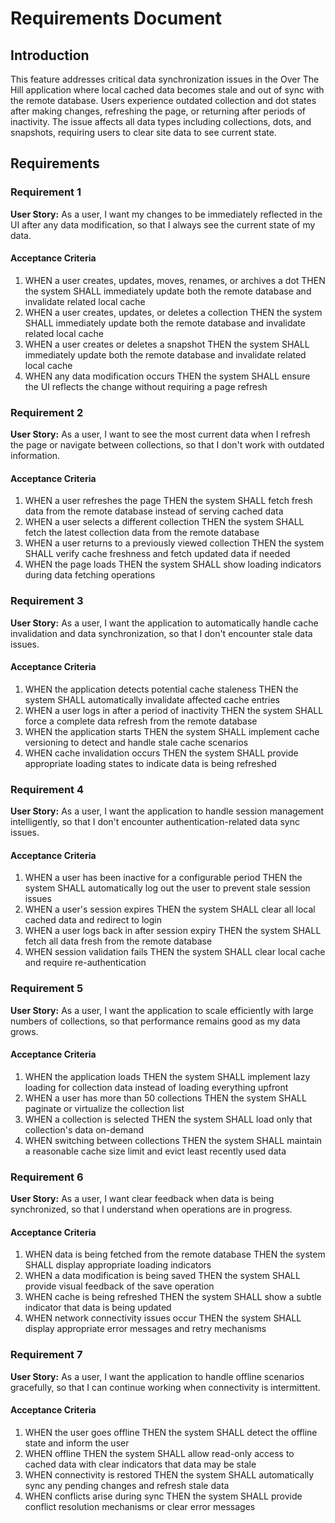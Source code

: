 # Requirements Document

## Introduction

This feature addresses critical data synchronization issues in the Over The Hill application where local cached data becomes stale and out of sync with the remote database. Users experience outdated collection and dot states after making changes, refreshing the page, or returning after periods of inactivity. The issue affects all data types including collections, dots, and snapshots, requiring users to clear site data to see current state.

## Requirements

### Requirement 1

**User Story:** As a user, I want my changes to be immediately reflected in the UI after any data modification, so that I always see the current state of my data.

#### Acceptance Criteria

1. WHEN a user creates, updates, moves, renames, or archives a dot THEN the system SHALL immediately update both the remote database and invalidate related local cache
2. WHEN a user creates, updates, or deletes a collection THEN the system SHALL immediately update both the remote database and invalidate related local cache
3. WHEN a user creates or deletes a snapshot THEN the system SHALL immediately update both the remote database and invalidate related local cache
4. WHEN any data modification occurs THEN the system SHALL ensure the UI reflects the change without requiring a page refresh

### Requirement 2

**User Story:** As a user, I want to see the most current data when I refresh the page or navigate between collections, so that I don't work with outdated information.

#### Acceptance Criteria

1. WHEN a user refreshes the page THEN the system SHALL fetch fresh data from the remote database instead of serving cached data
2. WHEN a user selects a different collection THEN the system SHALL fetch the latest collection data from the remote database
3. WHEN a user returns to a previously viewed collection THEN the system SHALL verify cache freshness and fetch updated data if needed
4. WHEN the page loads THEN the system SHALL show loading indicators during data fetching operations

### Requirement 3

**User Story:** As a user, I want the application to automatically handle cache invalidation and data synchronization, so that I don't encounter stale data issues.

#### Acceptance Criteria

1. WHEN the application detects potential cache staleness THEN the system SHALL automatically invalidate affected cache entries
2. WHEN a user logs in after a period of inactivity THEN the system SHALL force a complete data refresh from the remote database
3. WHEN the application starts THEN the system SHALL implement cache versioning to detect and handle stale cache scenarios
4. WHEN cache invalidation occurs THEN the system SHALL provide appropriate loading states to indicate data is being refreshed

### Requirement 4

**User Story:** As a user, I want the application to handle session management intelligently, so that I don't encounter authentication-related data sync issues.

#### Acceptance Criteria

1. WHEN a user has been inactive for a configurable period THEN the system SHALL automatically log out the user to prevent stale session issues
2. WHEN a user's session expires THEN the system SHALL clear all local cached data and redirect to login
3. WHEN a user logs back in after session expiry THEN the system SHALL fetch all data fresh from the remote database
4. WHEN session validation fails THEN the system SHALL clear local cache and require re-authentication

### Requirement 5

**User Story:** As a user, I want the application to scale efficiently with large numbers of collections, so that performance remains good as my data grows.

#### Acceptance Criteria

1. WHEN the application loads THEN the system SHALL implement lazy loading for collection data instead of loading everything upfront
2. WHEN a user has more than 50 collections THEN the system SHALL paginate or virtualize the collection list
3. WHEN a collection is selected THEN the system SHALL load only that collection's data on-demand
4. WHEN switching between collections THEN the system SHALL maintain a reasonable cache size limit and evict least recently used data

### Requirement 6

**User Story:** As a user, I want clear feedback when data is being synchronized, so that I understand when operations are in progress.

#### Acceptance Criteria

1. WHEN data is being fetched from the remote database THEN the system SHALL display appropriate loading indicators
2. WHEN a data modification is being saved THEN the system SHALL provide visual feedback of the save operation
3. WHEN cache is being refreshed THEN the system SHALL show a subtle indicator that data is being updated
4. WHEN network connectivity issues occur THEN the system SHALL display appropriate error messages and retry mechanisms

### Requirement 7

**User Story:** As a user, I want the application to handle offline scenarios gracefully, so that I can continue working when connectivity is intermittent.

#### Acceptance Criteria

1. WHEN the user goes offline THEN the system SHALL detect the offline state and inform the user
2. WHEN offline THEN the system SHALL allow read-only access to cached data with clear indicators that data may be stale
3. WHEN connectivity is restored THEN the system SHALL automatically sync any pending changes and refresh stale data
4. WHEN conflicts arise during sync THEN the system SHALL provide conflict resolution mechanisms or clear error messages